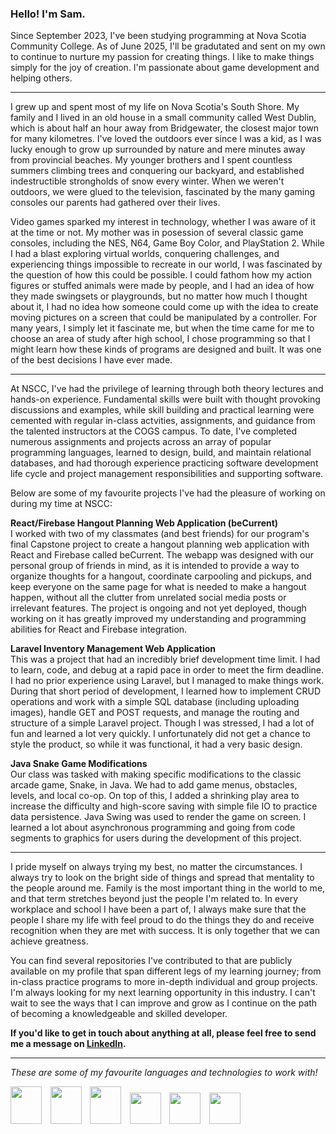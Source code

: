 ### Hello! I'm Sam.

Since September 2023, I've been studying programming at Nova Scotia Community College. As of June 2025, I'll be gradutated and sent on my own to continue to nurture my passion for creating things. I like to make things simply for the joy of creation. I'm passionate about game development and helping others.

<hr/>

I grew up and spent most of my life on Nova Scotia's South Shore. My family and I lived in an old house in a small community called West Dublin, which is about half an hour away from Bridgewater, the closest major town for many kilometres. I've loved the outdoors ever since I was a kid, as I was lucky enough to grow up surrounded by nature and mere minutes away from provincial beaches. My younger brothers and I spent countless summers climbing trees and conquering our backyard, and established indestructible strongholds of snow every winter. When we weren't outdoors, we were glued to the television, fascinated by the many gaming consoles our parents had gathered over their lives.

Video games sparked my interest in technology, whether I was aware of it at the time or not. My mother was in posession of several classic game consoles, including the NES, N64, Game Boy Color, and PlayStation 2. While I had a blast exploring virtual worlds, conquering challenges, and experiencing things impossible to recreate in our world, I was fascinated by the question of how this could be possible. I could fathom how my action figures or stuffed animals were made by people, and I had an idea of how they made swingsets or playgrounds, but no matter how much I thought about it, I had no idea how someone could come up with the idea to create moving pictures on a screen that could be manipulated by a controller. For many years, I simply let it fascinate me, but when the time came for me to choose an area of study after high school, I chose programming so that I might learn how these kinds of programs are designed and built. It was one of the best decisions I have ever made.

<hr/>

At NSCC, I've had the privilege of learning through both theory lectures and hands-on experience. Fundamental skills were built with thought provoking discussions and examples, while skill building and practical learning were cemented with regular in-class actvities, assignments, and guidance from the talented instructors at the COGS campus. To date, I've completed numerous assignments and projects across an array of popular programming languages, learned to design, build, and maintain relational databases, and had thorough experience practicing software development life cycle and project management responsibilities and supporting software.

Below are some of my favourite projects I've had the pleasure of working on during my time at NSCC:

**React/Firebase Hangout Planning Web Application (beCurrent)**<br/>
I worked with two of my classmates (and best friends) for our program's final Capstone project to create a hangout planning web application with React and Firebase called beCurrent. The webapp was designed with our personal group of friends in mind, as it is intended to provide a way to organize thoughts for a hangout, coordinate carpooling and pickups, and keep everyone on the same page for what is needed to make a hangout happen, without all the clutter from unrelated social media posts or irrelevant features. The project is ongoing and not yet deployed, though working on it has greatly improved my understanding and programming abilities for React and Firebase integration.

**Laravel Inventory Management Web Application**<br/>
This was a project that had an incredibly brief development time limit. I had to learn, code, and debug at a rapid pace in order to meet the firm deadline. I had no prior experience using Laravel, but I managed to make things work. During that short period of development, I learned how to implement CRUD operations and work with a simple SQL database (including uploading images), handle GET and POST requests, and manage the routing and structure of a simple Laravel project. Though I was stressed, I had a lot of fun and learned a lot very quickly. I unfortunately did not get a chance to style the product, so while it was functional, it had a very basic design.

**Java Snake Game Modifications**<br/>
Our class was tasked with making specific modifications to the classic arcade game, Snake, in Java. We had to add game menus, obstacles, levels, and local co-op. On top of this, I added a shrinking play area to increase the difficulty and high-score saving with simple file IO to practice data persistence. Java Swing was used to render the game on screen. I learned a lot about asynchronous programming and going from code segments to graphics for users during the development of this project.

<hr/>

I pride myself on always trying my best, no matter the circumstances. I always try to look on the bright side of things and spread that mentality to the people around me. Family is the most important thing in the world to me, and that term stretches beyond just the people I'm related to. In every workplace and school I have been a part of, I always make sure that the people I share my life with feel proud to do the things they do and receive recognition when they are met with success. It is only together that we can achieve greatness.

You can find several repositories I've contributed to that are publicly available on my profile that span different legs of my learning journey; from in-class practice programs to more in-depth individual and group projects. I'm always looking for my next learning opportunity in this industry. I can't wait to see the ways that I can improve and grow as I continue on the path of becoming a knowledgeable and skilled developer.

<b>If you'd like to get in touch about anything at all, please feel free to send me a message on [LinkedIn](https://www.linkedin.com/in/cook-samuel/).</b>

<hr/>

<i>These are some of my favourite languages and technologies to work with!</i>

<div>
<img src="https://upload.wikimedia.org/wikipedia/commons/thumb/1/18/ISO_C%2B%2B_Logo.svg/1200px-ISO_C%2B%2B_Logo.svg.png" style="width:50px; height:60px; margin-right: 1vw;">
<img src="https://upload.wikimedia.org/wikipedia/commons/thumb/b/bd/Logo_C_sharp.svg/800px-Logo_C_sharp.svg.png" style="width:50px; height:60px; margin-right: 1vw;">
<img src="https://static-00.iconduck.com/assets.00/java-icon-1511x2048-6ikx8301.png" style="width:50px; height:60px; margin-right: 1vw;">
<img src="https://2ality.com/2011/10/logo-js/js.jpg" style="width:50px; height:50px; margin-right: 1vw;">
<img src="https://upload.wikimedia.org/wikipedia/commons/thumb/a/a7/React-icon.svg/1200px-React-icon.svg.png" style="width:50px; height:50px; margin-right: 1vw;">
<img src="https://upload.wikimedia.org/wikipedia/commons/thumb/9/9a/Laravel.svg/640px-Laravel.svg.png" style="width:50px; height:50px;">
</div>
